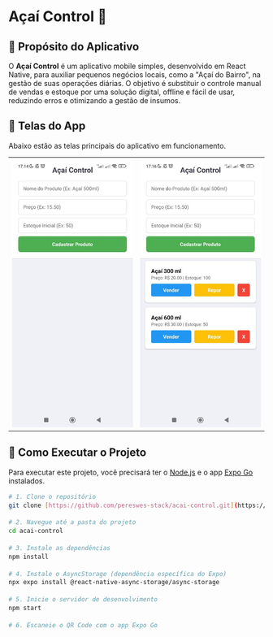 #  Açaí Control 🍧

## 🎯 Propósito do Aplicativo

O **Açaí Control** é um aplicativo mobile simples, desenvolvido em React Native, para auxiliar pequenos negócios locais, como a "Açaí do Bairro", na gestão de suas operações diárias. O objetivo é substituir o controle manual de vendas e estoque por uma solução digital, offline e fácil de usar, reduzindo erros e otimizando a gestão de insumos.

## 📸 Telas do App

Abaixo estão as telas principais do aplicativo em funcionamento.

| | |
|:---:|:---:|
| ![Tela do Aplicativo 1](./screenshots/tela-1.jpg) | ![Tela do Aplicativo 2](./screenshots/tela-2.jpg) |


## 🚀 Como Executar o Projeto

Para executar este projeto, você precisará ter o [Node.js](https://nodejs.org/) e o app [Expo Go](https://expo.dev/client) instalados.

```bash
# 1. Clone o repositório
git clone [https://github.com/pereswes-stack/acai-control.git](https://github.com/SEU-USUARIO/acai-control.git)

# 2. Navegue até a pasta do projeto
cd acai-control

# 3. Instale as dependências
npm install

# 4. Instale o AsyncStorage (dependência específica do Expo)
npx expo install @react-native-async-storage/async-storage

# 5. Inicie o servidor de desenvolvimento
npm start

# 6. Escaneie o QR Code com o app Expo Go
